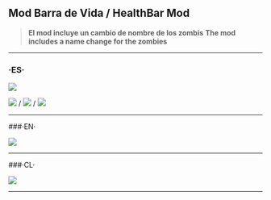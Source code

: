 ## Mod Barra de Vida / HealthBar Mod
>  **El mod incluye un cambio de nombre de los zombis**
>  **The mod includes a name change for the zombies**

------------

### ·ES·

[![](https://raw.githubusercontent.com/ivanmy-dev/Barra-de-Vida-Enemigos/main/readme/Spain_flags_flag_8858.png)]()

![](https://raw.githubusercontent.com/ivanmy-dev/Barra-de-Vida-Enemigos/main/ES%20-%20Barra%20de%20Vida/Barra%20de%20Vida%20%2B%20Nombre%20Zombis.png) / ![](https://raw.githubusercontent.com/ivanmy-dev/Barra-de-Vida-Enemigos/main/EN%20-%20HealthBar/HealthBar%20%2B%20ZombiesNames.png) / ![](https://raw.githubusercontent.com/ivanmy-dev/Barra-de-Vida-Enemigos/main/CL%20-%20Barra%20de%20Vida/Barra%20de%20Vida%20%2B%20Nombres%20Zombis.png)

------------
###·EN·

[![](https://raw.githubusercontent.com/ivanmy-dev/Barra-de-Vida-Enemigos/main/readme/unitedstates_flags_flag_9093.png)]()


------------

###·CL·

[![](https://raw.githubusercontent.com/ivanmy-dev/Barra-de-Vida-Enemigos/main/readme/Chile_flags_flag_9029.png )]() 


------------
